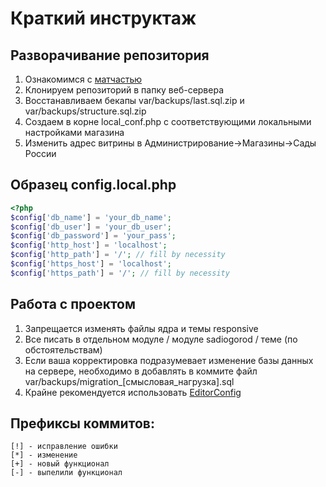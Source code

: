 # Краткий инструктаж

## Разворачивание репозитория

1. Ознакомимся с [матчастью](https://www.cs-cart.ru/docs/latest/install/)
2. Клонируем репозиторий в папку веб-сервера
3. Восстанавливаем бекапы var/backups/last.sql.zip и var/backups/structure.sql.zip
4. Создаем в корне local_conf.php с соответствующими локальными настройками магазина
5. Изменить адрес витрины в Администрирование->Магазины->Сады России

## Образец config.local.php

```php
<?php
$config['db_name'] = 'your_db_name';
$config['db_user'] = 'your_db_user';
$config['db_password'] = 'your_pass';
$config['http_host'] = 'localhost';
$config['http_path'] = '/'; // fill by necessity
$config['https_host'] = 'localhost';
$config['https_path'] = '/'; // fill by necessity
```

## Работа с проектом

1. Запрещается изменять файлы ядра и темы responsive
2. Все писать в отдельном модуле / модуле sadiogorod / теме (по обстоятельствам)
3. Если ваша корректировка подразумевает изменение базы данных на сервере, необходимо в добавлять в коммите файл var/backups/migration_[смысловая_нагрузка].sql
4. Крайне рекомендуется использовать [EditorConfig](https://EditorConfig.org)

## Префиксы коммитов:

```
[!] - исправление ошибки
[*] - изменение
[+] - новый функционал
[-] - выпелили функционал
```